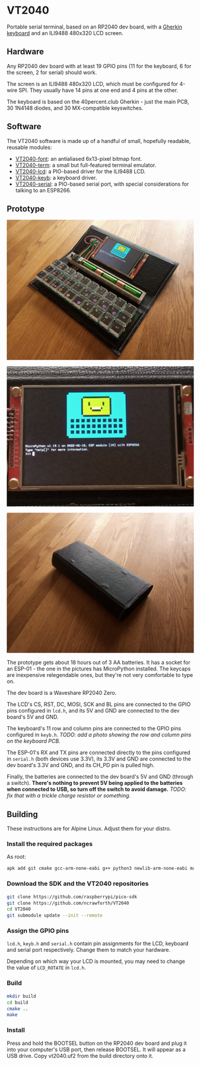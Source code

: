 # VT2040
Portable serial terminal, based on an RP2040 dev board, with a [Gherkin keyboard](https://www.40percent.club/2016/11/gherkin.html) and an ILI9488 480x320 LCD screen.

## Hardware

Any RP2040 dev board with at least 19 GPIO pins (11 for the keyboard, 6 for the screen, 2 for serial) should work.

The screen is an ILI9488 480x320 LCD, which must be configured for 4-wire SPI. They usually have 14 pins at one end and 4 pins at the other.

The keyboard is based on the 40percent.club Gherkin - just the main PCB, 30 1N4148 diodes, and 30 MX-compatible keyswitches.

## Software

The VT2040 software is made up of a handful of small, hopefully readable, reusable modules:

* [VT2040-font](https://github.com/ncrawforth/VT2040-font): an antialiased 6x13-pixel bitmap font.
* [VT2040-term](https://github.com/ncrawforth/VT2040-term): a small but full-featured terminal emulator.
* [VT2040-lcd](https://github.com/ncrawforth/VT2040-lcd): a PIO-based driver for the ILI9488 LCD.
* [VT2040-keyb](https://github.com/ncrawforth/VT2040-keyb): a keyboard driver.
* [VT2040-serial](https://github.com/ncrawforth/VT2040-serial): a PIO-based serial port, with special considerations for talking to an ESP8266.

## Prototype

![Prototype](photos/1.jpg)

![Prototype](photos/2.jpg)

![Prototype](photos/3.jpg)

The prototype gets about 18 hours out of 3 AA batteries. It has a socket for an ESP-01 - the one in the pictures has MicroPython installed. The keycaps are inexpensive relegendable ones, but they're not very comfortable to type on.

The dev board is a Waveshare RP2040 Zero.

The LCD's CS, RST, DC, MOSI, SCK and BL pins are connected to the GPIO pins configured in ``lcd.h``, and its 5V and GND are connected to the dev board's 5V and GND.

The keyboard's 11 row and column pins are connected to the GPIO pins configured in ``keyb.h``. *TODO: add a photo showing the row and column pins on the keyboard PCB.*

The ESP-01's RX and TX pins are connected directly to the pins configured in ``serial.h`` (both devices use 3.3V), its 3.3V and GND are connected to the dev board's 3.3V and GND, and its CH_PD pin is pulled high.

Finally, the batteries are connected to the dev board's 5V and GND (through a switch). **There's nothing to prevent 5V being applied to the batteries when connected to USB, so turn off the switch to avoid damage.** *TODO: fix that with a trickle charge resistor or something.*

## Building

These instructions are for Alpine Linux. Adjust them for your distro.

### Install the required packages
As root:
```sh
apk add git cmake gcc-arm-none-eabi g++ python3 newlib-arm-none-eabi make
```

### Download the SDK and the VT2040 repositories
```sh
git clone https://github.com/raspberrypi/pico-sdk
git clone https://github.com/ncrawforth/VT2040
cd VT2040
git submodule update --init --remote
```

### Assign the GPIO pins
``lcd.h``, ``keyb.h`` and ``serial.h`` contain pin assignments for the LCD, keyboard and serial port respectively. Change them to match your hardware.

Depending on which way your LCD is mounted, you may need to change the value of ``LCD_ROTATE`` in ``lcd.h``.

### Build
```sh
mkdir build
cd build
cmake ..
make
```

### Install
Press and hold the BOOTSEL button on the RP2040 dev board and plug it into your computer's USB port, then release BOOTSEL. It will appear as a USB drive. Copy vt2040.uf2 from the build directory onto it.
